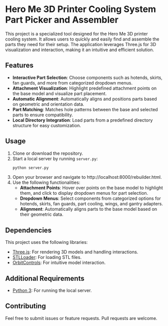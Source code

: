 # Hero Me 3D Printer Cooling System Part Picker and Assembler

This project is a specialized tool designed for the Hero Me 3D printer cooling system. It allows users to quickly and easily find and assemble the parts they need for their setup. The application leverages Three.js for 3D visualization and interaction, making it an intuitive and efficient solution.

## Features

- **Interactive Part Selection**: Choose components such as hotends, skirts, fan guards, and more from categorized dropdown menus.
- **Attachment Visualization**: Highlight predefined attachment points on the base model and visualize part placement.
- **Automatic Alignment**: Automatically aligns and positions parts based on geometric and orientation data.
- **Part Matching**: Matches hole patterns between the base and selected parts to ensure compatibility.
- **Local Directory Integration**: Load parts from a predefined directory structure for easy customization.

## Usage

1. Clone or download the repository.
2. Start a local server by running `server.py`:
   ```bash
   python server.py
   ```
3. Open your browser and navigate to http://localhost:8000/rebuilder.html.
4. Use the following functionalities:
    - **Attachment Points**: Hover over points on the base model to highlight them, and click to display dropdown menus for part selection.
    - **Dropdown Menus**: Select components from categorized options for hotends, skirts, fan guards, part cooling, wings, and gantry adapters.
    - **Alignment**: Automatically aligns parts to the base model based on their geometric data.

## Dependencies

This project uses the following libraries:
- [Three.js](https://threejs.org/): For rendering 3D models and handling interactions.
- [STLLoader](https://threejs.org/docs/#examples/en/loaders/STLLoader): For loading STL files.
- [OrbitControls](https://threejs.org/docs/#examples/en/controls/OrbitControls): For intuitive model interaction.

## Additional Requirements

- [Python 3](https://www.python.org/downloads/): For running the local server.

## Contributing

Feel free to submit issues or feature requests. Pull requests are welcome.